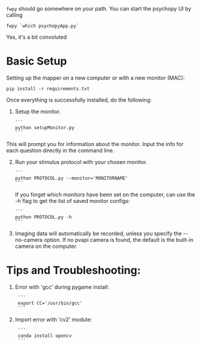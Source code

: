 
`fwpy` should go somewhere on your path.  You can start the psychopy UI by calling 

```
fwpy `which psychopyApp.py`

```

Yes, it's a bit convoluted

# Basic Setup
Setting up the mapper on a new computer or with a new monitor (MAC):

```
pip install -r requirements.txt
```

Once everything is successfully installed, do the following:

1.  Setup the monitor.

		```
		python setupMonitor.py
		```

This will prompt you for information about the monitor. Input the info for each question directly in the command line.

2.  Run your stimulus protocol with your chosen monitor.

		```
		python PROTOCOL.py --monitor='MONITORNAME'
		```

	If you forget which monitors have been set on the computer, can use the -h flag to get the list of saved monitor configs:

		```
		python PROTOCOL.py -h
		```

3.  Imaging data will automatically be recorded, unless you specify the --no-camera option. If no pvapi camera is found, the default is the built-in camera on the computer.


# Tips and Troubleshooting:

1. Error with 'gcc' during pygame install:

		```
		export CC='/usr/bin/gcc' 
		```

2. Import error with 'cv2' module:

		```
		conda install opencv
		```